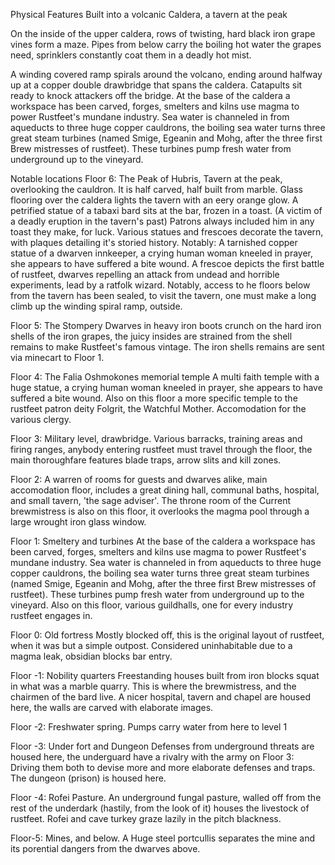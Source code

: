 Physical Features 
Built into a volcanic Caldera, a tavern at the peak 

On the inside of the upper caldera, rows of twisting, hard black iron grape vines form a maze. Pipes from below carry the boiling hot water the grapes need, sprinklers constantly coat them in a deadly hot mist. 

A winding covered ramp spirals around the volcano, ending around halfway up at a copper double drawbridge that spans the caldera. Catapults sit ready to knock attackers off the bridge. At the base of the caldera a workspace has been carved, forges, smelters and kilns use magma to power Rustfeet's mundane industry. Sea water is channeled in from aqueducts to three huge copper cauldrons, the boiling sea water turns three great steam turbines (named Smige, Egeanin and Mohg, after the three first Brew mistresses of rustfeet). These turbines pump fresh water from underground up to the vineyard. 

Notable locations 
Floor 6: The Peak of Hubris, Tavern at the peak, overlooking the cauldron. It is half carved, half built from marble. Glass flooring over the caldera lights the tavern with an eery orange glow. A petrified statue of a tabaxi bard sits at the bar, frozen in a toast. (A victim of a deadly eruption in the tavern's past) Patrons always included him in any toast they make, for luck. Various statues and frescoes decorate the tavern, with plaques detailing it's storied history. Notably: A tarnished copper statue of a dwarven innkeeper, a crying human woman kneeled in prayer, she appears to have suffered a bite wound. A frescoe depicts the first battle of rustfeet, dwarves repelling an attack from undead and horrible experiments, lead by a ratfolk wizard. Notably, access to he floors below from the tavern has been sealed, to visit the tavern, one must make a long climb up the winding spiral ramp, outside. 

Floor 5: The Stompery Dwarves in heavy iron boots crunch on the hard iron shells of the iron grapes, the juicy insides are strained from the shell remains to make Rustfeet's famous vintage. The iron shells remains are sent via minecart to Floor 1. 

Floor 4: The Falia Oshmokones memorial temple A multi faith temple with a huge statue, a crying human woman kneeled in prayer, she appears to have suffered a bite wound. Also on this floor a more specific temple to the rustfeet patron deity Folgrit, the Watchful Mother. Accomodation for the various clergy. 

Floor 3: Military level, drawbridge. Various barracks, training areas and firing ranges, anybody entering rustfeet must travel through the floor, the main thoroughfare features blade traps, arrow slits and kill zones. 

Floor 2: A warren of rooms for guests and dwarves alike, main accomodation floor, includes a great dining hall, communal baths, hospital, and small tavern, 'the sage adviser'. The throne room of the Current brewmistress is also on this floor, it overlooks the magma pool through a large wrought iron glass window. 

Floor 1: Smeltery and turbines At the base of the caldera a workspace has been carved, forges, smelters and kilns use magma to power Rustfeet's mundane industry. Sea water is channeled in from aqueducts to three huge copper cauldrons, the boiling sea water turns three great steam turbines (named Smige, Egeanin and Mohg, after the three first Brew mistresses of rustfeet). These turbines pump fresh water from underground up to the vineyard. Also on this floor, various guildhalls, one for every industry rustfeet engages in. 

Floor 0: Old fortress Mostly blocked off, this is the original layout of rustfeet, when it was but a simple outpost. Considered uninhabitable due to a magma leak, obsidian blocks bar entry. 

Floor -1: Nobility quarters Freestanding houses built from iron blocks squat in what was a marble quarry. This is where the brewmistress, and the chairmen of the bard live. A nicer hospital, tavern and chapel are housed here, the walls are carved with elaborate images. 

Floor -2: Freshwater spring. Pumps carry water from here to level 1 

Floor -3: Under fort and Dungeon Defenses from underground threats are housed here, the underguard have a rivalry with the army on Floor 3: Driving them both to devise more and more elaborate defenses and traps. The dungeon (prison) is housed here. 

Floor -4: Rofei Pasture. An underground fungal pasture, walled off from the rest of the underdark (hastily, from the look of it) houses the livestock of rustfeet. Rofei and cave turkey graze lazily in the pitch blackness. 

Floor-5: Mines, and below. A Huge steel portcullis separates the mine and its porential dangers from the dwarves above.